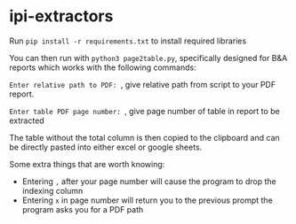 # ipi-extractors

Run `pip install -r requirements.txt` to install required libraries

You can then run with `python3 page2table.py`, specifically designed for B&A reports which works with the following commands:

`Enter relative path to PDF: `, give relative path from script to your PDF report.

`Enter table PDF page number: `, give page number of table in report to be extracted

The table without the total column is then copied to the clipboard and can be directly pasted into either excel or google sheets.

Some extra things that are worth knowing:

  - Entering `,` after your page number will cause the program to drop the indexing column
  - Entering `x` in page number will return you to the previous prompt the program asks you for a PDF path
